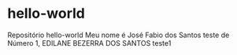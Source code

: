 # hello-world
Repositório hello-world
Meu nome é José Fabio dos Santos
teste de Número 1,
EDILANE BEZERRA DOS SANTOS
teste1

